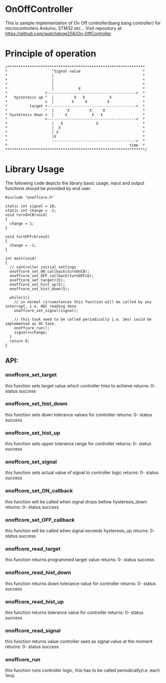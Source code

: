 # OnOffController
This is sample implementation of On Off controller(bang bang controller) for microcontrollers Arduino, STM32 etc...
Visit repository at: https://github.com/watchdoge256/On-OffController

Principle of operation
===
```
/**************************************************************
*                    ^Signal value                            *
*                    |                                        *
*                    |                                        *
*                    |                                        *
*                    |           X                            *
*                 +----------------------------------------+  *
*   hysteresis up ^  |         X   X           X              *
*                 v  |        X     X         X               *
*          target +----------------------------------------+  *
*                 ^  |      X         X     X                 *
* hysteresis down v  |     X           X   X                  *
*                 +----------------------------------------+  *
*                    |   X               X                    *
*                    |  X                                     *
*                    | X                                      *
*                    |X                                       *
*                    -------------------------------------->  *
*                                                       time  *
***************************************************************/
```

Library Usage
====

The following code depicts the library basic usage, input and output functions should be provided by end user.
```
#include "onoffcore.h"

static int signal = 10;
static int change = -1;
void turnOnCB(void)
{
  change = 1;
}

void turnOFFcb(void)
{
  change = -1;
}

int main(void)
{
  // controller initial settings
  onoffcore_set_ON_callback(turnOnCB);
  onoffcore_set_OFF_callback(turnOFFcb);
  onoffcore_set_target(15);
  onoffcore_set_hist_up(5);
  onoffcore_set_hist_down(5);

  while(1){
    // in normal circumstances this function will be called by any interrupt, i.e. ADC reading done
    onoffcore_set_signal(signal);
    
    // this task need to be called periodically i.e. 1ms( could be implemented as OS task.
    onoffcore_run();
    signal+=change;
  }
  return 0;
}
```

## **API:**
### **onoffcore_set_target**
  this function sets target value which controller tries to achieve
  returns: 0- status success
  

### **onoffcore_set_hist_down**
  this function sets down tolerance values for controller
  returns: 0- status success

### **onoffcore_set_hist_up**
this function sets upper tolerance range for controller
returns: 0- status success

### **onoffcore_set_signal**
  this function sets actual value of signal to controller logic
  returns: 0- status success

### **onoffcore_set_ON_callback**
  this function will be called when signal drops bellow hysteresis_down
  returns: 0- status success

### **onoffcore_set_OFF_callback**
  this function will be called when signal exceeds hysteresis_up
  returns: 0- status success

### **onoffcore_read_target**
  this function returns programmed target value
  returns: 0- status success

### **onoffcore_read_hist_down**
  this function returns down tolerance value for controller
  returns: 0- status success
  
### **onoffcore_read_hist_up**
  this function returns tolerance value for controller
  returns: 0- status success

### **onoffcore_read_signal**
  this function returns value controller sees as signal value at the moment
  returns: 0- status success
  
### **onoffcore_run**
  this function runs controller logic, this has to be called periodically(i.e. each 1ms)
